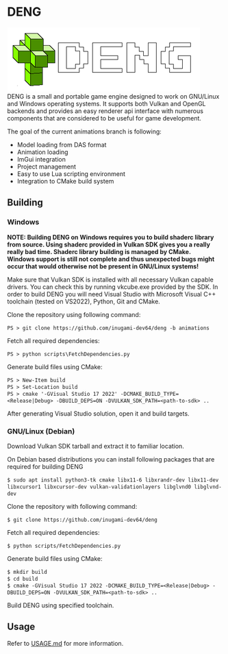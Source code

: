 # DENG

![logo](logo/logo_full.png)  
DENG is a small and portable game engine designed to work on GNU/Linux and Windows operating systems.
It supports both Vulkan and OpenGL backends and provides an easy renderer api interface with numerous 
components that are considered to be useful for game development.  

The goal of the current animations branch is following:  
* Model loading from DAS format  
* Animation loading  
* ImGui integration  
* Project management  
* Easy to use Lua scripting environment  
* Integration to CMake build system  

## Building

### Windows

**NOTE: Building DENG on Windows requires you to build shaderc library from source. Using shaderc provided in Vulkan SDK gives you a really really bad time. Shaderc library building is managed by CMake.**  
**Windows support is still not complete and thus unexpected bugs might occur that would otherwise not be present in GNU/Linux systems!**  

Make sure that Vulkan SDK is installed with all necessary Vulkan capable drivers. You can check this by running vkcube.exe provided by the SDK.
In order to build DENG you will need Visual Studio with Microsoft Visual C++ toolchain (tested on VS2022), Python, Git and CMake.  

Clone the repository using following command:
```
PS > git clone https://github.com/inugami-dev64/deng -b animations
```

Fetch all required dependencies:  
```
PS > python scripts\FetchDependencies.py
```

Generate build files using CMake:  
```
PS > New-Item build
PS > Set-Location build
PS > cmake '-GVisual Studio 17 2022' -DCMAKE_BUILD_TYPE=<Release|Debug> -DBUILD_DEPS=ON -DVULKAN_SDK_PATH=<path-to-sdk> ..
```

After generating Visual Studio solution, open it and build targets.

### GNU/Linux (Debian)

Download Vulkan SDK tarball and extract it to familiar location.

On Debian based distributions you can install following packages that are required for building DENG  
```
$ sudo apt install python3-tk cmake libx11-6 libxrandr-dev libx11-dev libxcursor1 libxcursor-dev vulkan-validationlayers libglvnd0 libglvnd-dev
```

Clone the repository with following command:  
```
$ git clone https://github.com/inugami-dev64/deng
```

Fetch all required dependencies:  
```
$ python scripts/FetchDependencies.py
```

Generate build files using CMake:  
```
$ mkdir build
$ cd build
$ cmake -GVisual Studio 17 2022 -DCMAKE_BUILD_TYPE=<Release|Debug> -DBUILD_DEPS=ON -DVULKAN_SDK_PATH=<path-to-sdk> ..
```

Build DENG using specified toolchain.

## Usage
Refer to [USAGE.md](USAGE.md) for more information.
